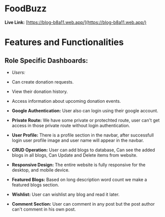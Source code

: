 # FoodBuzz

**Live Link:** [https://blog-b8a11.web.app/](https://blog-b8a11.web.app/)

# Features and Functionalities

## Role Specific Dashboards:

- _Users:_
- Can create donation requests.
- View their donation history.
- Access information about upcoming donation events.

- **Google Authentication:** User also can login using their google account.
- **Private Route:** We have some private or protechted route, user can't get access in those private route without login authentication.
- **User Profile:** There is a profile section in the navbar, after successfull login user profile image and user name will appear in the navbar.
- **CRUD Operation:** User can add blogs to database, Can see the added blogs in all blogs, Can Update and Delete items from website.
- **Responsive Design:** The entire website is fully responsive for the desktop, and mobile device.
- **Featured Blogs:** Based on long description word count we make a featured blogs section.
- **Wishlist:** User can wishlist any blog and read it later.
- **Comment Section:** User can comment in any post but the post author can't comment in his own post.
